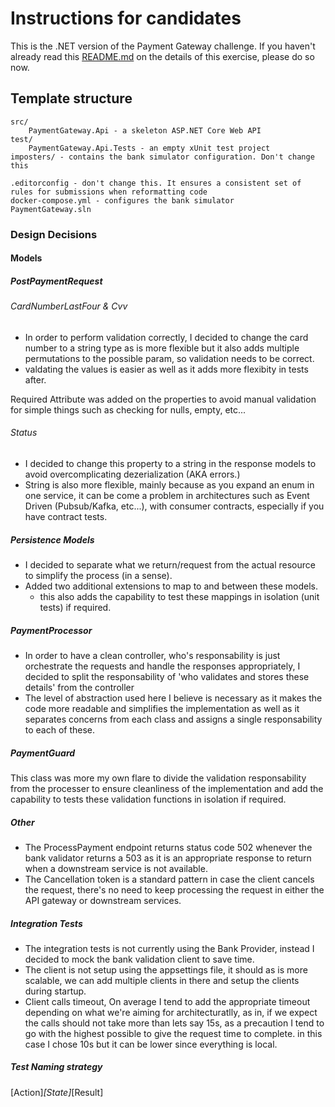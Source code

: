 # Instructions for candidates

This is the .NET version of the Payment Gateway challenge. If you haven't already read this [README.md](https://github.com/cko-recruitment/) on the details of this exercise, please do so now. 

## Template structure
```
src/
    PaymentGateway.Api - a skeleton ASP.NET Core Web API
test/
    PaymentGateway.Api.Tests - an empty xUnit test project
imposters/ - contains the bank simulator configuration. Don't change this

.editorconfig - don't change this. It ensures a consistent set of rules for submissions when reformatting code
docker-compose.yml - configures the bank simulator
PaymentGateway.sln
```

### Design Decisions

#### Models

##### PostPaymentRequest

###### CardNumberLastFour & Cvv
- In order to perform validation correctly, I decided to change the card number to a string type as is more flexible but it also adds multiple permutations to the possible param, so validation needs to be correct.
- valdating the values is easier as well as it adds more flexibity in tests after.

Required Attribute was added on the properties to avoid manual validation for simple things such as checking for nulls, empty, etc...

###### Status
 - I decided to change this property to a string in the response models to avoid overcomplicating dezerialization (AKA errors.)
 - String is also more flexible, mainly because as you expand an enum in one service, it can be come a problem in architectures such as Event Driven (Pubsub/Kafka, etc...), with consumer contracts, especially if you have contract tests. 

##### Persistence Models

- I decided to separate what we return/request from the actual resource to simplify the process (in a sense).
- Added two additional extensions to map to and between these models.
  - this also adds the capability to test these mappings in isolation (unit tests) if required.

##### PaymentProcessor

- In order to have a clean controller, who's responsability is just orchestrate the requests and handle the responses appropriately, I decided to split the responsability of 'who validates and stores these details' from the controller
- The level of abstraction used here I believe is necessary as it makes the code more readable and simplifies the implementation as well as it separates concerns from each class and assigns a single responsability to each of these.

##### PaymentGuard

This class was more my own flare to divide the validation responsability from the processer to ensure cleanliness of the implementation and add the capability to tests these validation functions in isolation if required.

##### Other

- The ProcessPayment endpoint returns status code 502 whenever the bank validator returns a 503 as it is an appropriate response to return when a downstream service is not available.
- The Cancellation token is a standard pattern in case the client cancels the request, there's no need to keep processing the request in either the API gateway or downstream services.

##### Integration Tests

- The integration tests is not currently using the Bank Provider, instead I decided to mock the bank validation client to save time.
- The client is not setup using the appsettings file, it should as is more scalable, we can add multiple clients in there and setup the clients during startup.
- Client calls timeout, On average I tend to add the appropriate timeout depending on what we're aiming for architecturatlly, as in, if we expect the calls should not take more than lets say 15s, as a precaution I tend to go with the highest possible to give the request time to complete. in this case I chose 10s but it can be lower since everything is local.

##### Test Naming strategy

[Action]_[State]_[Result]
